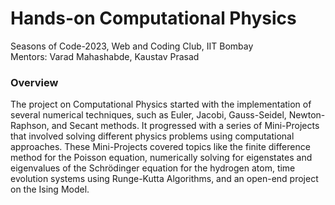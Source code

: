 # Hands-on Computational Physics
Seasons of Code-2023, Web and Coding Club, IIT Bombay <br>
Mentors: Varad Mahashabde, Kaustav Prasad

### Overview
The project on Computational Physics started with the implementation of several numerical techniques, such as Euler, Jacobi, Gauss-Seidel, Newton-Raphson, and Secant methods. It progressed with a series of Mini-Projects that involved solving different physics problems using computational approaches. These Mini-Projects covered topics like the finite difference method for the Poisson equation, numerically solving for eigenstates and eigenvalues of the Schrödinger equation for the hydrogen atom, time evolution systems using Runge-Kutta Algorithms, and an open-end project on the Ising Model.
